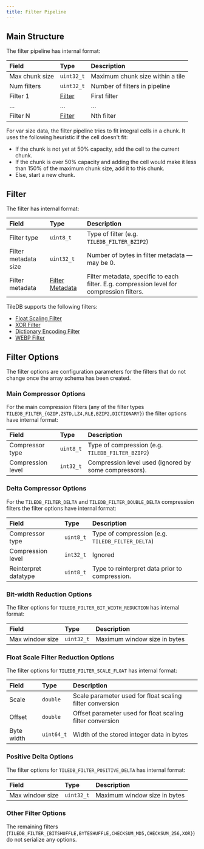 ```yaml
---
title: Filter Pipeline
---
```


## Main Structure

The filter pipeline has internal format:

| **Field** | **Type** | **Description** |
| :--- | :--- | :--- |
| Max chunk size | `uint32_t` | Maximum chunk size within a tile |
| Num filters | `uint32_t` | Number of filters in pipeline |
| Filter 1 | [Filter](#filter) | First filter |
| … | … | … |
| Filter N | [Filter](#filter) | Nth filter |

For var size data, the filter pipeline tries to fit integral cells in a chunk. It uses the following heuristic if the cell doesn't fit:

* If the chunk is not yet at 50% capacity, add the cell to the current chunk.
* If the chunk is over 50% capacity and adding the cell would make it less than 150% of the maximum chunk size, add it to this chunk.
* Else, start a new chunk.

## Filter

The filter has internal format:

| **Field** | **Type** | **Description** |
| :--- | :--- | :--- |
| Filter type | `uint8_t` | Type of filter \(e.g. `TILEDB_FILTER_BZIP2`\) |
| Filter metadata size | `uint32_t` | Number of bytes in filter metadata — may be 0. |
| Filter metadata | [Filter Metadata](#filter-metadata) | Filter metadata, specific to each filter. E.g. compression level for compression filters. |

TileDB supports the following filters:
* [Float Scaling Filter](./filters/float_scale.md)
* [XOR Filter](./filters/xor.md)
* [Dictionary Encoding Filter](./filters/dictionary_encoding.md)
* [WEBP Filter](./filters/webp.md)

## Filter Options

The filter options are configuration parameters for the filters that do not change once the array schema has been created.

### Main Compressor Options

For the main compression filters \(any of the filter types `TILEDB_FILTER_{GZIP,ZSTD,LZ4,RLE,BZIP2,DICTIONARY}`\) the filter options have internal format:

| **Field** | **Type** | **Description** |
| :--- | :--- | :--- |
| Compressor type | `uint8_t` | Type of compression \(e.g. `TILEDB_FILTER_BZIP2`\) |
| Compression level | `int32_t` | Compression level used \(ignored by some compressors\). |

### Delta Compressor Options

For the `TILEDB_FILTER_DELTA` and `TILEDB_FILTER_DOUBLE_DELTA` compression filters the filter options have internal format:

| **Field** | **Type** | **Description** |
| :--- | :--- | :--- |
| Compressor type | `uint8_t` | Type of compression \(e.g. `TILEDB_FILTER_DELTA`\) |
| Compression level | `int32_t` | Ignored |
| Reinterpret datatype | `uint8_t` | Type to reinterpret data prior to compression. |

### Bit-width Reduction Options

The filter options for `TILEDB_FILTER_BIT_WIDTH_REDUCTION` has internal format:

| **Field** | **Type** | **Description** |
| :--- | :--- | :--- |
| Max window size | `uint32_t` | Maximum window size in bytes |

### Float Scale Filter Reduction Options

The filter options for `TILEDB_FILTER_SCALE_FLOAT` has internal format:

| **Field** | **Type** | **Description** |
| :--- | :--- | :--- |
| Scale | `double` | Scale parameter used for float scaling filter conversion |
| Offset | `double` | Offset parameter used for float scaling filter conversion |
| Byte width | `uint64_t` | Width of the stored integer data in bytes |

### Positive Delta Options

The filter options for `TILEDB_FILTER_POSITIVE_DELTA` has internal format:

| **Field** | **Type** | **Description** |
| :--- | :--- | :--- |
| Max window size | `uint32_t` | Maximum window size in bytes |

### Other Filter Options

The remaining filters \(`TILEDB_FILTER_{BITSHUFFLE,BYTESHUFFLE,CHECKSUM_MD5,CHECKSUM_256,XOR}`\) do not serialize any options.
